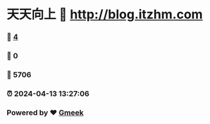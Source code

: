 # 天天向上 :link: http://blog.itzhm.com 
### :page_facing_up: [4](http://blog.itzhm.com/tag.html) 
### :speech_balloon: 0 
### :hibiscus: 5706 
### :alarm_clock: 2024-04-13 13:27:06 
### Powered by :heart: [Gmeek](https://github.com/Meekdai/Gmeek)
